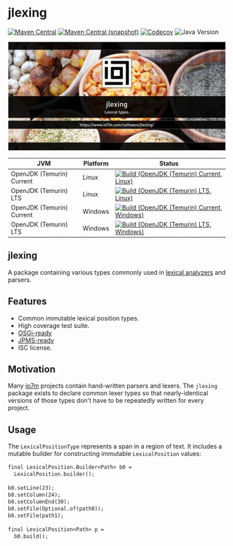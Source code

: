 jlexing
===

[![Maven Central](https://img.shields.io/maven-central/v/com.io7m.jlexing/com.io7m.jlexing.svg?style=flat-square)](http://search.maven.org/#search%7Cga%7C1%7Cg%3A%22com.io7m.jlexing%22)
[![Maven Central (snapshot)](https://img.shields.io/nexus/s/com.io7m.jlexing/com.io7m.jlexing?server=https%3A%2F%2Fs01.oss.sonatype.org&style=flat-square)](https://s01.oss.sonatype.org/content/repositories/snapshots/com/io7m/jlexing/)
[![Codecov](https://img.shields.io/codecov/c/github/io7m-com/jlexing.svg?style=flat-square)](https://codecov.io/gh/io7m-com/jlexing)
![Java Version](https://img.shields.io/badge/21-java?label=java&color=007fff)

![com.io7m.jlexing](./src/site/resources/jlexing.jpg?raw=true)

| JVM | Platform | Status |
|-----|----------|--------|
| OpenJDK (Temurin) Current | Linux | [![Build (OpenJDK (Temurin) Current, Linux)](https://img.shields.io/github/actions/workflow/status/io7m-com/jlexing/main.linux.temurin.current.yml)](https://www.github.com/io7m-com/jlexing/actions?query=workflow%3Amain.linux.temurin.current)|
| OpenJDK (Temurin) LTS | Linux | [![Build (OpenJDK (Temurin) LTS, Linux)](https://img.shields.io/github/actions/workflow/status/io7m-com/jlexing/main.linux.temurin.lts.yml)](https://www.github.com/io7m-com/jlexing/actions?query=workflow%3Amain.linux.temurin.lts)|
| OpenJDK (Temurin) Current | Windows | [![Build (OpenJDK (Temurin) Current, Windows)](https://img.shields.io/github/actions/workflow/status/io7m-com/jlexing/main.windows.temurin.current.yml)](https://www.github.com/io7m-com/jlexing/actions?query=workflow%3Amain.windows.temurin.current)|
| OpenJDK (Temurin) LTS | Windows | [![Build (OpenJDK (Temurin) LTS, Windows)](https://img.shields.io/github/actions/workflow/status/io7m-com/jlexing/main.windows.temurin.lts.yml)](https://www.github.com/io7m-com/jlexing/actions?query=workflow%3Amain.windows.temurin.lts)|

## jlexing

A package containing various types commonly used in [lexical analyzers](https://en.wikipedia.org/wiki/Lexical_analysis)
and parsers.

## Features

* Common immutable lexical position types.
* High coverage test suite.
* [OSGi-ready](https://www.osgi.org/)
* [JPMS-ready](https://en.wikipedia.org/wiki/Java_Platform_Module_System)
* ISC license.

## Motivation

Many [io7m](https://www.io7m.com/) projects contain hand-written parsers
and lexers. The `jlexing` package exists to declare common lexer types so
that nearly-identical versions of those types don't have to be repeatedly
written for every project.

## Usage

The `LexicalPositionType` represents a span in a region of text. It includes
a mutable builder for constructing immutable `LexicalPosition` values:

```
final LexicalPosition.Builder<Path> b0 =
  LexicalPosition.builder();

b0.setLine(23);
b0.setColumn(24);
b0.setColumnEnd(30);
b0.setFile(Optional.of(path0));
b0.setFile(path1);

final LexicalPosition<Path> p =
  b0.build();
```

